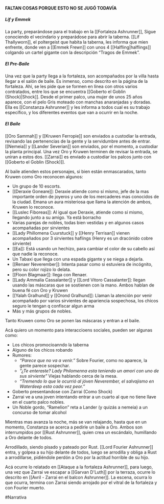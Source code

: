 **FALTAN COSAS PORQUE ESTO NO SE JUGÓ TODAVÍA**

##### Lif y Emmek
La party, preparándose para el trabajo en la [[Fortaleza Ashrunner]], Sigue conociendo el vecindario y preparádose para abrir la taberna. [[Lif Thallyworn]], el poltergeist que habita la taberna, les informa que mien enfrente, donde ven a [[Emmek Frewn]] con unos 4 [[Halfling|halflings]] colgando un cartel gigante con la descripción “Tragos de Emmek”.

##### El Pre-Baile
Una vez que la party llega a la fortaleza, son acompañados por la villa hasta llegar a el salón de baile. Es inmenso, como descrito en la página de la fortaleza. Ahí, se les pide que se formen en línea con otros varios contratados, entre los que se encuentra [[Goberto el Goblin (Shock)|Shock]]. Desde el primer palco, una mujer de unos 25 años aparece, con el pelo Gris moteado con manchas anaranjadas y doradas. Ella es [[Constanza Ashrunner]] y les informa a todos cual es su trabajo específico, y los diferentes eventos que van a ocurrir en la noche.

##### El Baile
[[Oro Sammah]] y [[Kruwen Ferropie]] son enviados a custodiar la entrada, revisando las pertenencias de la gente y la servidumbre antes de entrar. [[Nemeia]] y [[Lander Severian]] son enviados, por el momento, a custodiar la planta principal. Una vez Oro y Kruwen terminen de revisar la entrada, se uniran a estos dos. [[Zarrai]] es enviado a custodiar los palcos junto con [[Goberto el Goblin (Shock)]].

Al baile atienden estos personajes, si bien están enmascarados, tanto Kruwen como Oro reconocen algunos:
- Un grupo de 10 escorts. 
- [[Deraxie Goneare]]: Deraxie atiende como sí mismo, jefe de la mas importante orden de joyeros y uno de los mercaderes mas conocidos de la ciudad. Emana un aura misteriosa que llama la atención de ambos, Kruwen lo reconoce.
- [[Luslec Fiboreas]]: Al igual que Deraxie, atiende como sí mismo, llegando junto a su amigo. Ya está borracho
- Varias parejas de nobles, todas bien vestidas y en algunos casos acompañadas por sirvientes
- [[Lady Phillomena Cuurstuck]] y [[Henry Terrisan]] vienen acompañados por 3 sirvientes haflings (Henry es un dracónido cobre sirviente)
- [[Ea]]: Está usando un hechizo, para cambiar el color de su cabello así que nadie la reconoce.
- Un Tabaxi que llega con una espada gigante y se niega a dejarla.
- [[Renaer Neverember]]: Intenta pasar como si estuviera de incógnito, pero su color rojizo lo delata.
- [[Floon Blagmaar]]: llega con Renaer.
- [[Lady Ammalia Cassalanter]] y [[Lord Vitoro Cassalanter]]: llegan usando las máscaras que se sostienen con la mano. Ambos hablan de buena fé con Oro y Kruwen
- [[Yalah Gralhund]] y [[Orond Gralhund]]: Llaman la atención por venir acompañado por varios sirvientes de apariencia sospechosa, los chicos seguro le tengan q confiscar algun arma
- Más y más grupos de nobles.

Tanto Kruwen como Oro se ponen las máscaras y entran a el baile.

Acá quiero un momento para interaccioens sociales, pueden ser algunas como:
- Los chicos promocioanndo la taberna
- Alguno de los chicos robando
- Rumores: 
	- *“Parece que no va a venir.”* Sobre Fourier, como no aparece, la gente parece sospechar.
	- *“¿Te enteraste? Lady Philomenna esta teniendo un amorí con uno de sus sirviente”* Viejas hablando cerca de la mesa.
	- *“Tremendo lo que le ocurrió al jóven Neverember, el salvajismo en Waterdeep esta cada vez peor.”*
- Goberto presentandose con Zarrai (Como Shock)
- Zarrai ve a una joven intentando entrar a un cuarto al que no tiene llave en el cuarto palco nobles.
- Un Noble gordo, “Ramelion” reta a Lander (y quizás a nemeia) a un concurso de tomar alcohol


Mientras mas avanza la noche, más se van relajando, hasta que en un momento, Constanza se acerca a pedirle un baile a Oro. Ambos son interrumpidos por [[Rust Ashrunner]], quien crea un escándalo, humillando a Oro delante de todos.

Arrodillado, siendo pisado y pateado por Rust. [[Lord Fourier Ashrunner]] entra, y golpea a su hijo delante de todos, luego se arrodilla y obliga a Rust a arrodillarse, pidiéndole perdón a Oro por la actitud horrible de su hijo.

Acá ocurre lo relatado en [[Ataque a la fortaleza Ashrunner]], para luego, una vez que Zarrai ve escapar a [[Garvan D'Luth]] por la terraza, ocurre lo descrito en [[Avril - Zarrai en el balcon Ashrunner]]. La escena, ocurra lo que ocurra, termina con Zarrai siendo arrojado por el vitral de la fortaleza y con Fourier muerto.



#Narrativa 